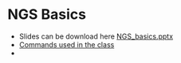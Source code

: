 # NGS Basics

- Slides can be download here [NGS_basics.pptx]( 	https://s3.amazonaws.com/ace-uganda/NGS_basics.pptx)
- [Commands used in the class](ngs_basics_commands.md)
- 